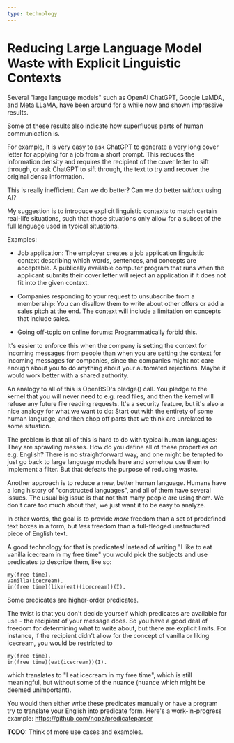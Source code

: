 ```yaml
---
type: technology
---
```


# Reducing Large Language Model Waste with Explicit Linguistic Contexts

Several "large language models" such as OpenAI ChatGPT, Google LaMDA,
and Meta LLaMA, have been around for a while now and shown impressive
results.

Some of these results also indicate how superfluous parts of human
communication is.

For example, it is very easy to ask ChatGPT to generate a very long
cover letter for applying for a job from a short prompt. This reduces
the information density and requires the recipient of the cover letter
to sift through, or ask ChatGPT to sift through, the text to try and
recover the original dense information.

This is really inefficient.  Can we do better?  Can we do better
*without* using AI?

My suggestion is to introduce explicit linguistic contexts to match
certain real-life situations, such that those situations only allow for
a subset of the full language used in typical situations.

Examples:

  - Job application: The employer creates a job application linguistic
    context describing which words, sentences, and concepts are
    acceptable. A publically available computer program that runs when
    the applicant submits their cover letter will reject an application
    if it does not fit into the given context.

  - Companies responding to your request to unsubscribe from a
    membership: You can disallow them to write about other offers or add
    a sales pitch at the end.  The context will include a limitation on
    concepts that include sales.

  - Going off-topic on online forums: Programmatically forbid this.

It's easier to enforce this when the company is setting the context for
incoming messages from people than when you are setting the context for
incoming messages for companies, since the companies might not care
enough about you to do anything about your automated rejections. Maybe
it would work better with a shared authority.

An analogy to all of this is OpenBSD's pledge() call.  You pledge to the
kernel that you will never need to e.g. read files, and then the kernel
will refuse any future file reading requests.  It's a security feature,
but it's also a nice analogy for what we want to do: Start out with the
entirety of some human language, and then chop off parts that we think
are unrelated to some situation.

The problem is that all of this is hard to do with typical human
languages: They are sprawling messes.  How do you define all of these
properties on e.g. English?  There is no straightforward way, and one
might be tempted to just go back to large language models here and
somehow use them to implement a filter.  But that defeats the purpose of
reducing waste.

Another approach is to reduce a new, better human language.  Humans have
a long history of "constructed languages", and all of them have several
issues.  The usual big issue is that not that many people are using
them.  We don't care too much about that, we just want it to be easy to
analyze.

In other words, the goal is to provide *more* freedom than a set of
predefined text boxes in a form, but *less* freedom than a full-fledged
unstructured piece of English text.

A good technology for that is predicates!  Instead of writing "I like to
eat vanilla icecream in my free time" you would pick the subjects and use
predicates to describe them, like so:

```
my(free time).
vanilla(icecream).
in(free time)(like(eat)(icecream))(I).
```

Some predicates are higher-order predicates.

The twist is that you don't decide yourself which predicates are
available for use - the recipient of your message does.  So you have a
good deal of freedom for determining what to write about, but there are
explicit limits.  For instance, if the recipient didn't allow for the
concept of vanilla or liking icecream, you would be restricted to

```
my(free time).
in(free time)(eat(icecream))(I).
```

which translates to "I eat icecream in my free time", which is still
meaningful, but without some of the nuance (nuance which might be deemed
unimportant).

You would then either write these predicates manually or have a program
try to translate your English into predicate form.  Here's a
work-in-progress example: https://github.com/nqpz/predicateparser

**TODO:** Think of more use cases and examples.
